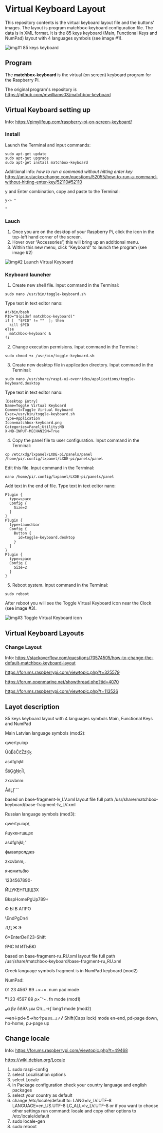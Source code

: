 # Virtual Keyboard Layout

This repository contents is the virtual keyboard layout file and the buttons' images. The layout is program matchbox-keyboard configuration file. The data is in XML format. It is the 85 keys keyboard (Main, Functional Keys and NumPad) layout with 4 languages symbols (see image #1).

![img#1 85 keys keyboard](img/keyboard_85keys_small.png)


## Program

The **matchbox-keyboard** is the virtual (on screen) keyboard program for the Raspberry Pi.

The original program's repository is https://github.com/mwilliams03/matchbox-keyboard

## Virtual Keyboard setting up

Info: https://pimylifeup.com/raspberry-pi-on-screen-keyboard/


### Install

Launch the Terminal and input commands:

```
sudo apt-get update
sudo apt-get upgrade
sudo apt-get install matchbox-keyboard
```

Additional info: *how to run a command without hitting enter key*
https://unix.stackexchange.com/questions/52055/how-to-run-a-command-without-hitting-enter-key/52110#52110

y and Enter combination, copy and paste to the Terminal:
```
y-> "

"
```

### Lauch

1. Once you are on the desktop of your Raspberry Pi, click the icon in the top-left hand corner of the screen.
2. Hover over “Accessories”, this will bring up an additional menu.
3. Within this new menu, click “Keyboard” to launch the program (see image #2)

![img#2 Launch Virtual Keyboard](img/keyboard_launch.png)

### Keyboard launcher

1. Create new shell file. Input command in the Terminal:

```
sudo nano /usr/bin/toggle-keyboard.sh
```

Type text in text editor nano:

```
#!/bin/bash
PID="$(pidof matchbox-keyboard)"
if [  "$PID" != ""  ]; then
  kill $PID
else
  matchbox-keyboard &
fi
```

2. Change execution permisions. Input command in the Terminal:

```
sudo chmod +x /usr/bin/toggle-keyboard.sh
```

3. Create new desktop file in application directory. Input command in the Terminal:

```
sudo nano /usr/share/raspi-ui-overrides/applications/toggle-keyboard.desktop
```

Type text in text editor nano:

```
[Desktop Entry]
Name=Toggle Virtual Keyboard
Comment=Toggle Virtual Keyboard
Exec=/usr/bin/toggle-keyboard.sh
Type=Application
Icon=matchbox-keyboard.png
Categories=Panel;Utility;MB
X-MB-INPUT-MECHANISM=True
```

4. Copy the panel file to user configuration. Input command in the Terminal:
```
cp /etc/xdg/lxpanel/LXDE-pi/panels/panel /home/pi/.config/lxpanel/LXDE-pi/panels/panel
```

Edit this file. Input command in the Terminal: 

```
nano /home/pi/.config/lxpanel/LXDE-pi/panels/panel
```

Add text in the end of file. Type text in text editor nano:

```
Plugin {
  type=space
  Config {
    Size=2
  }
}
Plugin {
  type=launchbar
  Config {
    Button {
      id=toggle-keyboard.desktop
    }
  }
}
Plugin {
  type=space
  Config {
    Size=2
  }
}
```

5. Reboot system.
Input command in the Terminal: 

```
sudo reboot
```

After reboot you will see the Toggle Virtual Keyboard icon near the Clock (see image #3).

![img#3 Toggle Virtual Keyboard icon](img/keyboard_panel_icon.png) 

## Virtual Keyboard Layouts

### Change Layout

Info: https://stackoverflow.com/questions/70574505/how-to-change-the-default-matchbox-keyboard-layout

https://forums.raspberrypi.com/viewtopic.php?t=325579

https://forum.openmarine.net/showthread.php?tid=4070

https://forums.raspberrypi.com/viewtopic.php?t=113526

## Layot description

85 keys keyboard layout with 4 languages symbols
Main, Functional Keys and NumPad

Main
Latvian language symbols (mod2):

qwertyuiop

ŪūĒēČčŽžĶķ

asdfghjkl

ŠšĢģŅņĪī¸

zxcvbnm

ĀāĻļˆˋˇ

based on base-fragment-lv_LV.xml layout file
full path /usr/share/matchbox-keyboard/base-fragment-lv_LV.xml

Russian language symbols (mod3):

qwertyuiop{

йцукенгшщзх

asdfghjkl;'

фывапролджэ

zxcvbnm,.

ячсмитьбю

1234567890-

ЙЦУКЕНГШЩЗХ

BkspHomePgUp789÷

Ф   Ы   В   АПРО

\EndPgDn4

ЛД  Ж   Э

6×EnterDel123-Shift

ЯЧС    М  ИТЬБЮ

based on base-fragment-ru_RU.xml layout file
full path /usr/share/matchbox-keyboard/base-fragment-ru_RU.xml

Greek language symbols fragment is in NumPad keyboard (mod2)

NumPad:

01 23 4567 89 ÷×+=.   num pad mode

⁰1 23 4567 89 ρ×¯⁺~.  fn mode (mod1)

₀α βγ δΔθλ μω Ωπ₋₊→∫  lang1 mode (mod2)

∞en↓pd←5→ho↑pu≤≥_±≠√  Shift(Caps lock) mode en-end, pd-page down, ho-home, pu-page up

## Change locale
Info: https://forums.raspberrypi.com/viewtopic.php?t=49468

https://wiki.debian.org/Locale

1. sudo raspi-config
2. select Localisation options
3. select Locale 
4. in Package configuration check your country language and english packages
5. select your country as default
6. change /etc/locale/default to:
LANG=lv_LV.UTF-8
LANGUAGE=en_US.UTF-8
LC_ALL=lv_LV.UTF-8
or if you want to choose other settings run command:
locale
and copy other options to /etc/locale/default 
7. sudo locale-gen
8. sudo reboot 